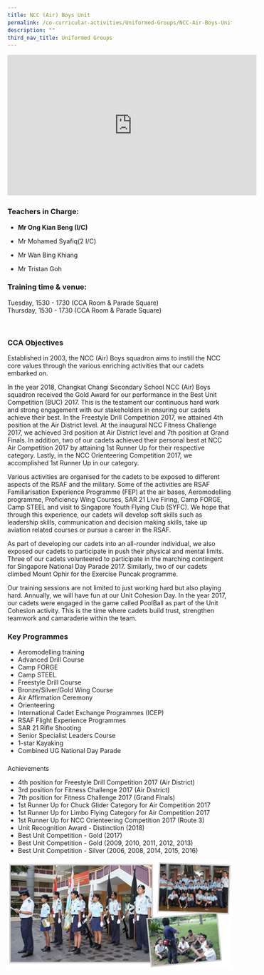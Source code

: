 ```yaml
---
title: NCC (Air) Boys Unit
permalink: /co-curricular-activities/Uniformed-Groups/NCC-Air-Boys-Unit/
description: ""
third_nav_title: Uniformed Groups
---
```

<iframe width="560" height="315" src="https://www.youtube.com/embed/-g32zmszNQo" title="YouTube video player" frameborder="0" allow="accelerometer; autoplay; clipboard-write; encrypted-media; gyroscope; picture-in-picture" allowfullscreen></iframe>

### Teachers in Charge:

  

*   **Mr Ong Kian Beng (I/C)**  
    
*   Mr Mohamed Syafiq(2 I/C)
*   Mr Wan Bing Khiang
*   Mr Tristan Goh

  

### Training time & venue:

Tuesday, 1530 - 1730 (CCA Room & Parade Square)  
Thursday, 1530 - 1730 (CCA Room & Parade Square)  

 

### CCA Objectives

  
Established in 2003, the NCC (Air) Boys squadron aims to instill the NCC core values through the various enriching activities that our cadets embarked on.  
  
In the year 2018, Changkat Changi Secondary School NCC (Air) Boys squadron received the Gold Award for our performance in the Best Unit Competition (BUC) 2017. This is the testament our continuous hard work and strong engagement with our stakeholders in ensuring our cadets achieve their best. In the Freestyle Drill Competition 2017, we attained 4th position at the Air District level. At the inaugural NCC Fitness Challenge 2017, we achieved 3rd position at Air District level and 7th position at Grand Finals. In addition, two of our cadets achieved their personal best at NCC Air Competition 2017 by attaining 1st Runner Up for their respective category. Lastly, in the NCC Orienteering Competition 2017, we accomplished 1st Runner Up in our category.  
  
Various activities are organised for the cadets to be exposed to different aspects of the RSAF and the military. Some of the activities are RSAF Familiarisation Experience Programme (FEP) at the air bases, Aeromodelling programme, Proficiency Wing Courses, SAR 21 Live Firing, Camp FORGE, Camp STEEL and visit to Singapore Youth Flying Club (SYFC). We hope that through this experience, our cadets will develop soft skills such as leadership skills, communication and decision making skills, take up aviation related courses or pursue a career in the RSAF.  
  
As part of developing our cadets into an all-rounder individual, we also exposed our cadets to participate in push their physical and mental limits. Three of our cadets volunteered to participate in the marching contingent for Singapore National Day Parade 2017. Similarly, two of our cadets climbed Mount Ophir for the Exercise Puncak programme.  
  
Our training sessions are not limited to just working hard but also playing hard. Annually, we will have fun at our Unit Cohesion Day. In the year 2017, our cadets were engaged in the game called PoolBall as part of the Unit Cohesion activity. This is the time where cadets build trust, strengthen teamwork and camaraderie within the team.

###   Key Programmes

*   Aeromodelling training
*   Advanced Drill Course
*   Camp FORGE
*   Camp STEEL
*   Freestyle Drill Course
*   Bronze/Silver/Gold Wing Course
*   Air Affirmation Ceremony
*   Orienteering
*   International Cadet Exchange Programmes (ICEP)
*   RSAF Flight Experience Programmes
*   SAR 21 Rifle Shooting
*   Senior Specialist Leaders Course
*   1-star Kayaking
*   Combined UG National Day Parade

###   
Achievements

  

*   4th position for Freestyle Drill Competition 2017 (Air District)
*   3rd position for Fitness Challenge 2017 (Air District)
*   7th position for Fitness Challenge 2017 (Grand Finals)
*   1st Runner Up for Chuck Glider Category for Air Competition 2017
*   1st Runner Up for Limbo Flying Category for Air Competition 2017
*   1st Runner Up for NCC Orienteering Competition 2017 (Route 3)
*   Unit Recognition Award - Distinction (2018)
*   Best Unit Competition - Gold (2017)
*   Best Unit Competition - Gold (2009, 2010, 2011, 2012, 2013)
*   Best Unit Competition - Silver (2006, 2008, 2014, 2015, 2016)

![](/images/3-2.png)